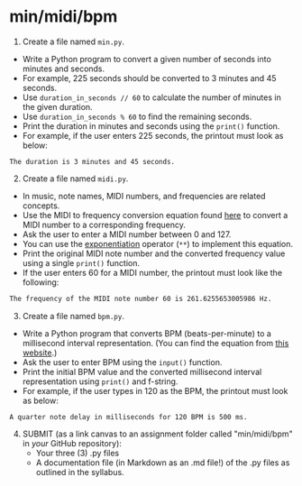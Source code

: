 # min/midi/bpm

1. Create a file named `min.py`.
- Write a Python program to convert a given number of seconds into minutes and seconds.
- For example, 225 seconds should be converted to 3 minutes and 45 seconds.
- Use `duration_in_seconds // 60` to calculate the number of minutes in the given duration.
- Use `duration_in_seconds % 60` to find the remaining seconds.
- Print the duration in minutes and seconds using the `print()` function.
- For example, if the user enters 225 seconds, the printout must look as below:

```
The duration is 3 minutes and 45 seconds.
```

2. Create a file named `midi.py`.
- In music, note names, MIDI numbers, and frequencies are related concepts.
- Use the MIDI to frequency conversion equation found [here](https://en.wikipedia.org/wiki/MIDI_tuning_standard) to convert a MIDI number to a corresponding frequency.
- Ask the user to enter a MIDI number between 0 and 127.
- You can use the [exponentiation](https://www.w3schools.com/python/python_operators.asp) operator (`**`) to implement this equation.
- Print the original MIDI note number and the converted frequency value using a single `print()` function.
- If the user enters 60 for a MIDI number, the printout must look like the following:

```bash
The frequency of the MIDI note number 60 is 261.6255653005986 Hz.
```

3. Create a file named `bpm.py`.
- Write a Python program that converts BPM (beats-per-minute) to a millisecond interval representation. (You can find the equation from [this website](https://studioslave.com/tempo-bpm-to-millisecond-ms-conversion-calculator-studio-slave-tools/).)
- Ask the user to enter BPM using the `input()` function.
- Print the initial BPM value and the converted millisecond interval representation using `print()` and f-string.
- For example, if the user types in 120 as the BPM, the printout must look as below:

```
A quarter note delay in milliseconds for 120 BPM is 500 ms.
```
4. SUBMIT (as a link canvas to an assignment folder called "min/midi/bpm" in *your* GitHub repository):
	- Your three (3) .py files
	- A documentation file (in Markdown as an .md file!) of the .py files as outlined in the syllabus.
